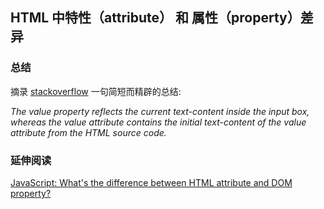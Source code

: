 
## HTML 中特性（attribute） 和 属性（property）差异

### 总结

摘录 [stackoverflow](https://stackoverflow.com/questions/6003819/what-is-the-difference-between-properties-and-attributes-in-html#answer-6004028) 一句简短而精辟的总结:

*The value property reflects the current text-content inside the input box, whereas the value attribute contains the initial text-content of the value attribute from the HTML source code.*

### 延伸阅读
[JavaScript: What's the difference between HTML attribute and DOM property?](https://joji.me/en-us/blog/html-attribute-vs-dom-property/)   
